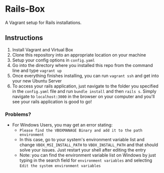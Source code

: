 # Rails-Box

A Vagrant setup for Rails installations.

## Instructions

1. Install Vagrant and Virtual Box
2. Clone this repository into an appropriate location on your machine
3. Setup your config options in `config.yaml`
4. Go into the directory where you installed this repo from the command line and type `vagrant up`
5. Once everything finishes installing, you can run `vagrant ssh` and get into your new Ubuntu Server
6. To access your rails application, just navigate to the folder you specified in the `config.yaml` file and run `bundle install` and then `rails s`. Simply navigate to `localhost:3000` in the browser on your computer and you'll see your rails application is good to go!

### Problems?

- For Windows Users, you may get an error stating:
    - `Please find the VBOXMANAGE Binary and add it to the path environment`
    - In this case, go to your system's environment variable list and change `VBOX_MSI_INSTALL_PATH` to `VBOX_INSTALL_PATH` and that should solve your issues. Just restart your shell after editing the entry
    - Note: you can find the environment variable list on Windows by just typing in the search field for `environment variables` and selecting `Edit the system environment variables`
